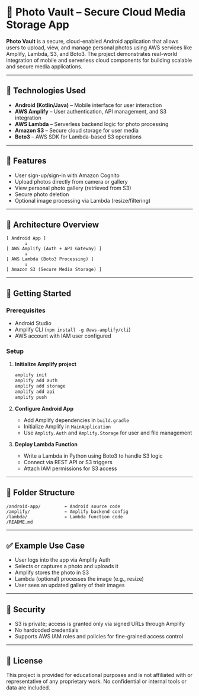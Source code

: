 # 📸 Photo Vault – Secure Cloud Media Storage App

**Photo Vault** is a secure, cloud-enabled Android application that allows users to upload, view, and manage personal photos using AWS services like Amplify, Lambda, S3, and Boto3. The project demonstrates real-world integration of mobile and serverless cloud components for building scalable and secure media applications.

---

## 🔧 Technologies Used

- **Android (Kotlin/Java)** – Mobile interface for user interaction
- **AWS Amplify** – User authentication, API management, and S3 integration
- **AWS Lambda** – Serverless backend logic for photo processing
- **Amazon S3** – Secure cloud storage for user media
- **Boto3** – AWS SDK for Lambda-based S3 operations

---

## 📱 Features

- User sign-up/sign-in with Amazon Cognito
- Upload photos directly from camera or gallery
- View personal photo gallery (retrieved from S3)
- Secure photo deletion
- Optional image processing via Lambda (resize/filtering)

---

## 🧱 Architecture Overview

```
[ Android App ]
       ↓
[ AWS Amplify (Auth + API Gateway) ]
       ↓
[ AWS Lambda (Boto3 Processing) ]
       ↓
[ Amazon S3 (Secure Media Storage) ]
```

---

## 🚀 Getting Started

### Prerequisites
- Android Studio
- Amplify CLI (`npm install -g @aws-amplify/cli`)
- AWS account with IAM user configured

### Setup

1. **Initialize Amplify project**
   ```bash
   amplify init
   amplify add auth
   amplify add storage
   amplify add api
   amplify push
   ```

2. **Configure Android App**
   - Add Amplify dependencies in `build.gradle`
   - Initialize Amplify in `MainApplication`
   - Use `Amplify.Auth` and `Amplify.Storage` for user and file management

3. **Deploy Lambda Function**
   - Write a Lambda in Python using Boto3 to handle S3 logic
   - Connect via REST API or S3 triggers
   - Attach IAM permissions for S3 access

---

## 📁 Folder Structure

```
/android-app/         ← Android source code
/amplify/             ← Amplify backend config
/lambda/              ← Lambda function code
/README.md
```

---

## ✅ Example Use Case

- User logs into the app via Amplify Auth
- Selects or captures a photo and uploads it
- Amplify stores the photo in S3
- Lambda (optional) processes the image (e.g., resize)
- User sees an updated gallery of their images

---

## 🔐 Security

- S3 is private; access is granted only via signed URLs through Amplify
- No hardcoded credentials
- Supports AWS IAM roles and policies for fine-grained access control

---

## 📄 License

This project is provided for educational purposes and is not affiliated with or representative of any proprietary work. No confidential or internal tools or data are included.